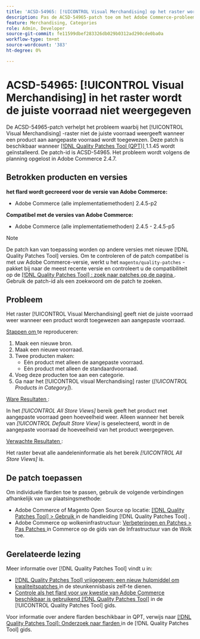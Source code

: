 ```yaml
---
title: 'ACSD-54965: [!UICONTROL Visual Merchandising] op het raster wordt het juiste bestand niet weergegeven'
description: Pas de ACSD-54965-patch toe om het Adobe Commerce-probleem op te lossen, waarbij het [!UICONTROL Visual Merchandising] -raster niet de juiste voorraad weergeeft wanneer een product wordt toegewezen aan aangepaste voorraad.
feature: Merchandising, Categories
role: Admin, Developer
source-git-commit: fe11599dbef283326db029b0312ad290cde0ba0a
workflow-type: tm+mt
source-wordcount: '383'
ht-degree: 0%

---
```


# ACSD-54965: [!UICONTROL Visual Merchandising] in het raster wordt de juiste voorraad niet weergegeven

De ACSD-54965-patch verhelpt het probleem waarbij het [!UICONTROL Visual Merchandising] -raster niet de juiste voorraad weergeeft wanneer een product aan aangepaste voorraad wordt toegewezen. Deze patch is beschikbaar wanneer [[!DNL Quality Patches Tool (QPT)] ](https://experienceleague.adobe.com/en/docs/commerce-knowledge-base/kb/announcements/commerce-announcements/magento-quality-patches-released-new-tool-to-self-serve-quality-patches) 1.1.45 wordt geïnstalleerd. De patch-id is ACSD-54965. Het probleem wordt volgens de planning opgelost in Adobe Commerce 2.4.7.

## Betrokken producten en versies

**het flard wordt gecreeerd voor de versie van Adobe Commerce:**

* Adobe Commerce (alle implementatiemethoden) 2.4.5-p2

**Compatibel met de versies van Adobe Commerce:**

* Adobe Commerce (alle implementatiemethoden) 2.4.5 - 2.4.5-p5

>[!NOTE]
>
>De patch kan van toepassing worden op andere versies met nieuwe [!DNL Quality Patches Tool] versies. Om te controleren of de patch compatibel is met uw Adobe Commerce-versie, werkt u het `magento/quality-patches` -pakket bij naar de meest recente versie en controleert u de compatibiliteit op de [[!DNL Quality Patches Tool] : zoek naar patches op de pagina ](https://experienceleague.adobe.com/tools/commerce-quality-patches/index.html) . Gebruik de patch-id als een zoekwoord om de patch te zoeken.

## Probleem

Het raster [!UICONTROL Visual Merchandising] geeft niet de juiste voorraad weer wanneer een product wordt toegewezen aan aangepaste voorraad.

<u> Stappen om </u> te reproduceren:

1. Maak een nieuwe bron.
1. Maak een nieuwe voorraad.
1. Twee producten maken:
   * Eén product met alleen de aangepaste voorraad.
   * Eén product met alleen de standaardvoorraad.
1. Voeg deze producten toe aan een categorie.
1. Ga naar het [!UICONTROL visual Merchandising] raster (*[!UICONTROL Products in Category]*).

<u> Ware Resultaten </u>:

In het *[!UICONTROL All Store Views]* bereik geeft het product met aangepaste voorraad geen hoeveelheid weer. Alleen wanneer het bereik van *[!UICONTROL Default Store View]* is geselecteerd, wordt in de aangepaste voorraad de hoeveelheid van het product weergegeven.

<u> Verwachte Resultaten </u>:

Het raster bevat alle aandeleninformatie als het bereik *[!UICONTROL All Store Views]* is.

## De patch toepassen

Om individuele flarden toe te passen, gebruik de volgende verbindingen afhankelijk van uw plaatsingsmethode:

* Adobe Commerce of Magento Open Source op locatie: [[!DNL Quality Patches Tool]  > Gebruik ](/help/tools/quality-patches-tool/usage.md) in de handleiding [!DNL Quality Patches Tool] .
* Adobe Commerce op wolkeninfrastructuur: [ Verbeteringen en Patches > Pas Patches ](https://experienceleague.adobe.com/docs/commerce-cloud-service/user-guide/develop/upgrade/apply-patches.html) in Commerce op de gids van de Infrastructuur van de Wolk toe.

## Gerelateerde lezing

Meer informatie over [!DNL Quality Patches Tool] vindt u in:

* [[!DNL Quality Patches Tool]  vrijgegeven: een nieuw hulpmiddel om kwaliteitspatches ](https://experienceleague.adobe.com/en/docs/commerce-knowledge-base/kb/announcements/commerce-announcements/magento-quality-patches-released-new-tool-to-self-serve-quality-patches) in de steunkennisbasis zelf-te dienen.
* [ Controle als het flard voor uw kwestie van Adobe Commerce beschikbaar is gebruikend  [!DNL Quality Patches Tool]](/help/tools/quality-patches-tool/patches-available-in-qpt/check-patch-for-magento-issue-with-magento-quality-patches.md) in de [!UICONTROL Quality Patches Tool] gids.


Voor informatie over andere flarden beschikbaar in QPT, verwijs naar [[!DNL Quality Patches Tool]: Onderzoek naar flarden ](https://experienceleague.adobe.com/tools/commerce-quality-patches/index.html) in de [!DNL Quality Patches Tool] gids.
